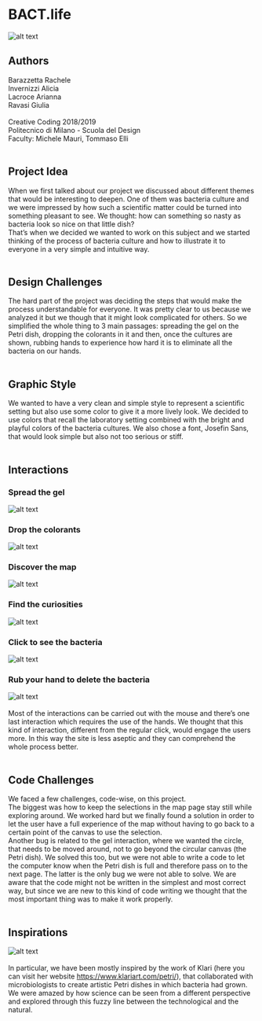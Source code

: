 # BACT.life

![alt text](https://github.com/drawwithcode/2018-group-work-group-04/blob/master/cover.png)

## Authors <br>
Barazzetta Rachele <br>
Invernizzi Alicia<br>
Lacroce Arianna<br>
Ravasi Giulia<br>
<br>
Creative Coding 2018/2019<br>
Politecnico di Milano - Scuola del Design<br>
Faculty: Michele Mauri, Tommaso Elli<br>
<br>

## Project Idea<br>
When we first talked about our project we discussed about different themes that would be interesting to deepen. One of them was bacteria culture and we were impressed by how such a scientific matter could be turned into something pleasant to see.
We thought: how can something so nasty as bacteria look so nice on that little dish?<br>
That’s when we decided we wanted to work on this subject and we started thinking of the process of bacteria culture and how to illustrate it to everyone in a very simple and intuitive way.<br>
<br>
## Design Challenges<br>
The hard part of the project was deciding the steps that would make the process understandable for everyone. It was pretty clear to us because we analyzed it but we though that it might look complicated for others. So we simplified the whole thing to 3 main passages: spreading the gel on the Petri dish, dropping the colorants in it and then, once the cultures are shown, rubbing hands to experience how hard it is to eliminate all the bacteria on our hands.<br>
<br>
## Graphic Style<br>
We wanted to have a very clean and simple style to represent a scientific setting but also use some color to give it a more lively look. We decided to use colors that recall the laboratory setting combined with the bright and playful colors of the bacteria cultures. We also chose a font, Josefin Sans, that would look simple but also not too serious or stiff.<br>
<br>
## Interactions<br>

### Spread the gel<br>
![alt text](https://github.com/drawwithcode/2018-group-work-group-04/blob/master/gel.gif)

### Drop the colorants<br>
![alt text](https://github.com/drawwithcode/2018-group-work-group-04/blob/master/colorants.gif)

### Discover the map<br>
![alt text](https://github.com/drawwithcode/2018-group-work-group-04/blob/master/map.gif)

### Find the curiosities<br>
![alt text](https://github.com/drawwithcode/2018-group-work-group-04/blob/master/curiosities.gif)

### Click to see the bacteria<br>
![alt text](https://github.com/drawwithcode/2018-group-work-group-04/blob/master/click.gif)

### Rub your hand to delete the bacteria<br>
![alt text](https://github.com/drawwithcode/2018-group-work-group-04/blob/master/rub.gif)<br>
<br>
Most of the interactions can be carried out with the mouse and there’s one last interaction which requires the use of the hands. We thought that this kind of interaction, different from the regular click, would engage the users more. In this way the site is less aseptic and they can comprehend the whole process better.<br>
<br>
## Code Challenges<br>
We faced a few challenges, code-wise, on this project. <br>
The biggest was how to keep the selections in the map page stay still while exploring around. We worked hard but we finally found a solution in order to let the user have a full experience of the map without having to go back to a certain point of the canvas to use the selection.<br>
Another bug is related to the gel interaction, where we wanted the circle, that needs to be moved around, not to go beyond the circular canvas (the Petri dish). We solved this too, but we were not able to write a code to let the computer know when the Petri dish is full and therefore pass on to the next page. The latter is the only bug we were not able to solve.
We are aware that the code might not be written in the simplest and most correct way, but since we are new to this kind of code writing we thought that the most important thing was to make it work properly.<br>
<br>
## Inspirations<br>
![alt text](https://github.com/drawwithcode/2018-group-work-group-04/blob/master/klari.png)<br>
<br>
In particular, we have been mostly inspired by the work of Klari (here you can visit her website https://www.klariart.com/petri/), that collaborated with microbiologists to create artistic Petri dishes in which bacteria had grown. We were amazed by how science can be seen from a different perspective and explored through this fuzzy line between the technological and the natural.
<br>
